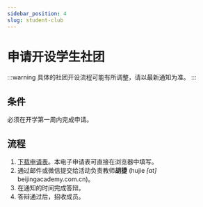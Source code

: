 ```yaml
---
sidebar_position: 4
slug: student-club
---
```


# 申请开设学生社团

:::warning
具体的社团开设流程可能有所调整，请以最新通知为准。
:::

## 条件

必须在开学第一周内完成申请。

## 流程

1. [下载申请表](/docs-assets/forms/student-club.pdf)。本电子申请表可直接在浏览器中填写。
2. 通过邮件或微信提交给活动负责教师**胡捷** (hujie *[at]* beijingacademy.com.cn)。
3. 在通知的时间完成答辩。
4. 答辩通过后，招收成员。
